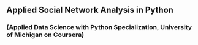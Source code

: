 ## Applied Social Network Analysis in Python
### (Applied Data Science with Python Specialization, University of Michigan on Coursera)
